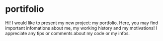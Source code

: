 # portifolio
Hi! I would like to present my new project: my portfolio. Here, you may find important infomations about me, my working history and my motivations! I appreciate any tips or comments about my code or my infos. 
